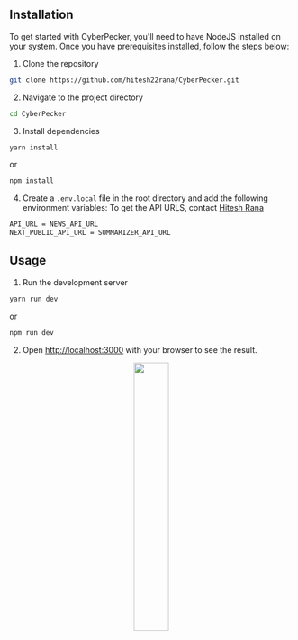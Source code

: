 ## Installation

To get started with CyberPecker, you'll need to have NodeJS installed on your system. Once you have prerequisites installed, follow the steps below:

1.  Clone the repository

```bash
git clone https://github.com/hitesh22rana/CyberPecker.git
```

2.  Navigate to the project directory

```bash
cd CyberPecker
```

3.  Install dependencies

```bash
yarn install
```

or

```bash
npm install
```

4.  Create a `.env.local` file in the root directory and add the following environment variables:
    To get the API URLS, contact [Hitesh Rana](https://github.com/hitesh22rana)

```bash
API_URL = NEWS_API_URL
NEXT_PUBLIC_API_URL = SUMMARIZER_API_URL
```

## Usage

1. Run the development server

```bash
yarn run dev
```

or

```bash
npm run dev
```

2. Open [http://localhost:3000](http://localhost:3000) with your browser to see the result.

<p align="center"><img width=35% src="https://media2.giphy.com/media/L1R1tvI9svkIWwpVYr/giphy.gif?cid=ecf05e47pzi2rpig0vc8pjusra8hiai1b91zgiywvbubu9vu&rid=giphy.gif"></p>
